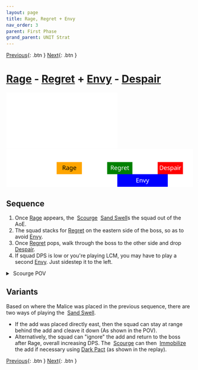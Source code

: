 ```yaml
---
layout: page
title: Rage, Regret + Envy
nav_order: 3
parent: First Phase
grand_parent: UNIT Strat
---
```


[Previous](seq2.html){: .btn } [Next](../split1.html){: .btn }

# [Rage] - [Regret] + [Envy] - [Despair]

<div class="video-container">
  <iframe src="../../videos/phase1/seq3.mp4" frameborder="0" allowfullscreen></iframe>
</div>

<img class="seq-img" src="../../timelines/images/phase1/seq3.svg">

## Sequence

1. Once [Rage] appears, the <img class="inline scourge"> [Scourge] <img class="inline sand-swell"> [Sand Swell]s the squad out of the AoE.
2. The squad stacks for [Regret] on the eastern side of the boss, so as to avoid [Envy].
3. Once [Regret] pops, walk through the boss to the other side and drop [Despair].
4. If squad DPS is low or you're playing LCM, you may have to play a second [Envy]. Just sidestep it to the left.

<details>
  <summary><img class="inline scourge"> Scourge POV</summary>
  <iframe class="youtube-video" src="https://www.youtube.com/embed/PxAi-bWHTsg?si=96CSuM_yvkiQjOEv&start=66&end=105&mute=1 " frameborder="0" allow="accelerometer; clipboard-write; encrypted-media; gyroscope; picture-in-picture; web-share" referrerpolicy="strict-origin-when-cross-origin" allowfullscreen></iframe>
</details>

## Variants
Based on where the Malice was placed in the previous sequence, there are two ways of playing the <img class="inline sand-swell"> [Sand Swell].
- If the add was placed directly east, then the squad can stay at range behind the add and cleave it down (As shown in the POV).
- Alternatively, the squad can "ignore" the add and return to the boss after Rage, overall increasing DPS. The <img class="inline scourge"> [Scourge] can then <img class="inline immobile"> [Immobilize](https://wiki.guildwars2.com/wiki/Immobile) the add if necessary using <img class="inline necro_three_dagger">[Dark Pact](https://wiki.guildwars2.com/wiki/Dark_Pact) (as shown in the replay).


[Previous](seq2.html){: .btn } [Next](../split1.html){: .btn }

[Rage]: ../../mechanics/aspects/rage.html
[Regret]: ../../mechanics/aspects/regret.html
[Malice]: ../../mechanics/aspects/malice.html
[Despair]: ../../mechanics/aspects/despair.html
[Envy]: ../../mechanics/aspects/envy.html
[Chronomancer]: https://wiki.guildwars2.com/wiki/Chronomancer
[Portal Entre]: https://wiki.guildwars2.com/wiki/Portal_Entre
[Blink]: https://wiki.guildwars2.com/wiki/Blink
[Scourge]: https://wiki.guildwars2.com/wiki/Scourge
[Sand Swell]: https://wiki.guildwars2.com/wiki/Sand_Swell